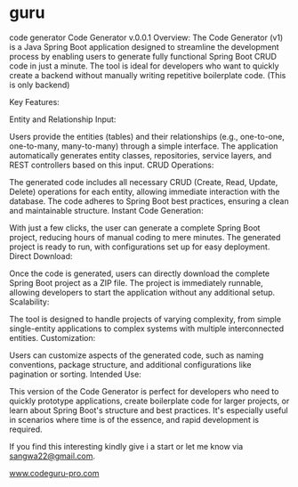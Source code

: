 # guru
code generator
Code Generator  v.0.0.1
Overview: The Code Generator (v1) is a Java Spring Boot application designed to streamline the development process by enabling users to generate fully functional Spring Boot CRUD code in just a minute. The tool is ideal for developers who want to quickly create a backend without manually writing repetitive boilerplate code. (This is only backend)

Key Features:

Entity and Relationship Input:

Users provide the entities (tables) and their relationships (e.g., one-to-one, one-to-many, many-to-many) through a simple interface.
The application automatically generates entity classes, repositories, service layers, and REST controllers based on this input.
CRUD Operations:

The generated code includes all necessary CRUD (Create, Read, Update, Delete) operations for each entity, allowing immediate interaction with the database.
The code adheres to Spring Boot best practices, ensuring a clean and maintainable structure.
Instant Code Generation:

With just a few clicks, the user can generate a complete Spring Boot project, reducing hours of manual coding to mere minutes.
The generated project is ready to run, with configurations set up for easy deployment.
Direct Download:

Once the code is generated, users can directly download the complete Spring Boot project as a ZIP file. The project is immediately runnable, allowing developers to start the application without any additional setup.
Scalability:

The tool is designed to handle projects of varying complexity, from simple single-entity applications to complex systems with multiple interconnected entities.
Customization:

Users can customize aspects of the generated code, such as naming conventions, package structure, and additional configurations like pagination or sorting.
Intended Use:

This version of the Code Generator is perfect for developers who need to quickly prototype applications, create boilerplate code for larger projects, or learn about Spring Boot's structure and best practices. It's especially useful in scenarios where time is of the essence, and rapid development is required.

If you find this interesting kindly give i  a start or let me know via sangwa22@gmail.com.

www.codeguru-pro.com
